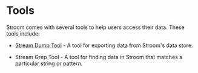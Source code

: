 # Tools

Stroom comes with several tools to help users access their data. These tools include:

* [Stream Dump Tool](stream-dump-tool.md) - A tool for exporting data from Stroom's data store.

* Stream Grep Tool - A tool for finding data in Stroom that matches a particular string or pattern.